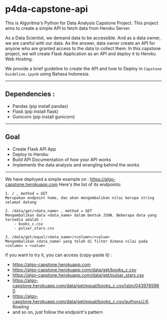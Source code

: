 # p4da-capstone-api
This is Algoritma's Python for Data Analysis Capstone Project. This project aims to create a simple API to fetch data from Heroku Server. 

As a Data Scientist, we demand data to be accessible. And as a data owner, we are careful with our data. As the answer, data owner create an API for anyone who are granted access to the data to collect them. In this capstone project, we will create Flask Application as an API and deploy it to Heroku Web Hosting. 

We provide a brief guideline to create the API and how to Deploy in `Capstone Guideline.ipynb` using Bahasa Indonesia. 
___
## Dependencies : 
- Pandas    (pip install pandas)
- Flask     (pip install flask)
- Gunicorn  (pip install gunicorn)
___
## Goal 
- Create Flask API App
- Deploy to Heroku
- Build API Documentation of how your API works
- Implements the data analysis and wrangling behind the works

___
We have deployed a simple example on : https://algo-capstone.herokuapp.com
Here's the list of its endpoints: 
```
1. / , method = GET
Merupakan endpoint home, dan akan mengembalikan nilai berupa string selamat datang

2. /data/get/<data_name> , method = GET
Mengembalikan data <data_name> dalam bentuk JSON. Beberapa data yang tersedia adalah : 
    - books_c.csv
    - pulsar_stars.csv 
    
3. /data/get/equal/<data_name>/<column>/<value>
Mengembalikan <data_name> yang telah di filter dimana nilai pada <column> = <value>
```

If you want to try it, you can access (copy-paste it) : 
- https://algo-capstone.herokuapp.com
- https://algo-capstone.herokuapp.com/data/get/books_c.csv
- https://algo-capstone.herokuapp.com/data/get/pulsar_stars.csv
- https://algo-capstone.herokuapp.com/data/get/equal/books_c.csv/isbn/0439785960
- https://algo-capstone.herokuapp.com/data/get/equal/books_c.csv/authors/J.K. Rowling
- and so on, just follow the endpoint's pattern